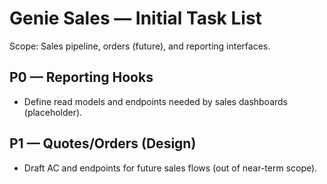 # Genie Sales — Initial Task List

Scope: Sales pipeline, orders (future), and reporting interfaces.

## P0 — Reporting Hooks
- Define read models and endpoints needed by sales dashboards (placeholder).

## P1 — Quotes/Orders (Design)
- Draft AC and endpoints for future sales flows (out of near-term scope).
